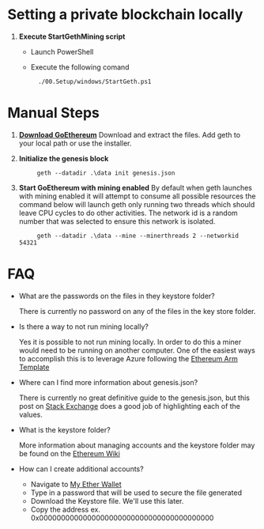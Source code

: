 # Setting a private blockchain locally

1. **Execute StartGethMining script**
    * Launch PowerShell
    * Execute the following comand

            ./00.Setup/windows/StartGeth.ps1

# Manual Steps #
1. **[Download GoEthereum]**
    Download and extract the files. Add geth to your local path or use the installer.

2. **Initialize the genesis block**

            geth --datadir .\data init genesis.json

3. **Start GoEthereum with mining enabled**
    By default when geth launches with mining enabled it will attempt to consume all possible resources
    the command below will launch geth only running two threads which should leave CPU cycles to do other 
    activities. The network id is a random number that was selected to ensure this network is isolated.

            geth --datadir .\data --mine --minerthreads 2 --networkid 54321

# FAQ #
* What are the passwords on the files in they keystore folder?

    There is currently no password on any of the files in the key store folder.
* Is there a way to not run mining locally?
    
    Yes it is possible to not run mining locally. In order to do this a miner would need to be running on another computer.
    One of the easiest ways to accomplish this is to leverage Azure following the [Ethereum Arm Template](https://github.com/EthereumEx/ethereum-arm-templates/tree/master/ethereum-consortium)
* Where can I find more information about genesis.json?
    
    There is currently no great definitive guide to the genesis.json, but  this post on [Stack Exchange](http://ethereum.stackexchange.com/questions/2376/what-does-each-genesis-json-parameter-mean) does a good job of highlighting each of the values.
* What is the keystore folder?
    
    More information about managing accounts and the keystore folder may be found on the [Ethereum Wiki](https://github.com/ethereum/go-ethereum/wiki/Managing-your-accounts) 
* How can I create additional accounts?
    * Navigate to [My Ether Wallet](http://myetherwallet.com)
    * Type in a password that will be used to secure the file generated
    * Download the Keystore file. We'll use this later.
    * Copy the address ex. 0x0000000000000000000000000000000000000000

  


[Download GoEthereum]:https://geth.ethereum.org/downloads/